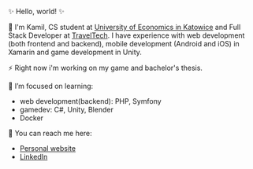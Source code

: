 ✨ Hello, world! ✨

🔭 I'm Kamil, CS student at [University of Economics in Katowice](https://www.ue.katowice.pl/en.html) and Full Stack Developer at [TravelTech](https://www.traveltech.pl/).
I have experience with web development (both frontend and backend), mobile development (Android and iOS) in Xamarin and game development in Unity.

⚡ Right now i'm working on my game and bachelor's thesis.  

🌱 I’m focused on learning:
- web development(backend): PHP, Symfony
- gamedev: C#, Unity, Blender
- Docker

💬 You can reach me here: 
- [Personal website](https://kamreo.github.io/portfolio-website/)
- [LinkedIn](https://www.linkedin.com/in/kamil-jonak-650b58178/)


<!--
**kamreo/kamreo** is a ✨ _special_ ✨ repository because its `README.md` (this file) appears on your GitHub profile.

Here are some ideas to get you started:

- 🔭 I’m currently working on ...
- 🌱 I’m currently learning ...
- 👯 I’m looking to collaborate on ...
- 🤔 I’m looking for help with ...
- 💬 Ask me about ...
- 📫 How to reach me: ...
- 😄 Pronouns: ...
- ⚡ Fun fact: ...
-->
